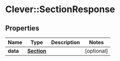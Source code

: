 # Clever::SectionResponse

## Properties
Name | Type | Description | Notes
------------ | ------------- | ------------- | -------------
**data** | [**Section**](Section.md) |  | [optional] 


